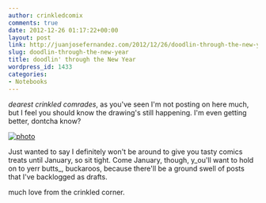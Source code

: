 ```yaml
---
author: crinkledcomix
comments: true
date: 2012-12-26 01:17:22+00:00
layout: post
link: http://juanjosefernandez.com/2012/12/26/doodlin-through-the-new-year/
slug: doodlin-through-the-new-year
title: doodlin' through the New Year
wordpress_id: 1433
categories:
- Notebooks
---
```


_dearest crinkled comrades_, as you've seen I'm not posting on here much, but I feel you should know the drawing's still happening. I'm even getting better, dontcha know?

[![photo](http://fernandezjuanjose.files.wordpress.com/2012/12/photo.jpeg)](http://fernandezjuanjose.files.wordpress.com/2012/12/photo.jpeg)

Just wanted to say I definitely won't be around to give you tasty comics treats until January, so sit tight. Come January, though, y_ou'll want to hold on to yerr butts_, buckaroos, because there'll be a ground swell of posts that I've backlogged as drafts.

much love from the crinkled corner.
